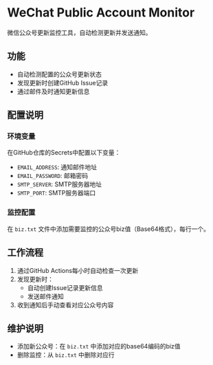 # WeChat Public Account Monitor

微信公众号更新监控工具，自动检测更新并发送通知。

## 功能
- 自动检测配置的公众号更新状态
- 发现更新时创建GitHub Issue记录
- 通过邮件及时通知更新信息

## 配置说明

### 环境变量
在GitHub仓库的Secrets中配置以下变量：
- `EMAIL_ADDRESS`: 通知邮件地址
- `EMAIL_PASSWORD`: 邮箱密码
- `SMTP_SERVER`: SMTP服务器地址
- `SMTP_PORT`: SMTP服务器端口

### 监控配置
在 `biz.txt` 文件中添加需要监控的公众号biz值（Base64格式），每行一个。

## 工作流程
1. 通过GitHub Actions每小时自动检查一次更新
2. 发现更新时：
   - 自动创建Issue记录更新信息
   - 发送邮件通知
3. 收到通知后手动查看对应公众号内容

## 维护说明
- 添加新公众号：在 `biz.txt` 中添加对应的base64编码的biz值
- 删除监控：从 `biz.txt` 中删除对应行
